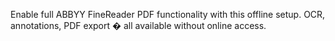  Enable full ABBYY FineReader PDF functionality with this offline setup. OCR, annotations, PDF export � all available without online access.
